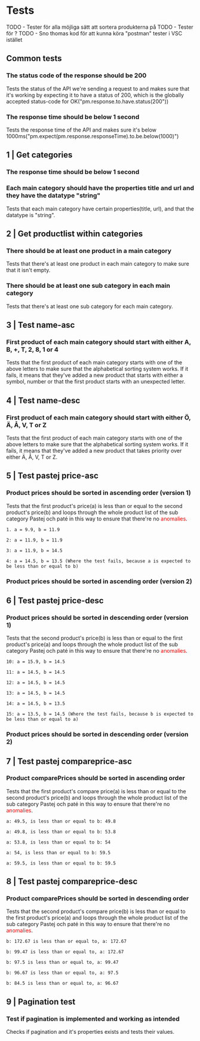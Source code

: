 # Tests
TODO - Tester för alla möjliga sätt att sortera produkterna på
TODO - Tester för ?
TODO - Sno thomas kod för att kunna köra "postman" tester i VSC istället
## Common tests
### The status code of the response should be 200
Tests the status of the API we're sending a request to and makes sure that it's working by expecting it to have a status of 200, which is the globally accepted status-code for OK("pm.response.to.have.status(200"))
### The response time should be below 1 second
Tests the response time of the API and makes sure it's below 1000ms("pm.expect(pm.response.responseTime).to.be.below(1000)")
## 1 | Get categories
### The response time should be below 1 second
### Each main category should have the properties title and url and they have the datatype "string"
Tests that each main category have certain properties(title, url), and that the datatype is "string".

## 2 | Get productlist within categories
### There should be at least one product in a main category
Tests that there's at least one product in each main category to make sure that it isn't empty.
### There should be at least one sub category in each main category
Tests that there's at least one sub category for each main category.

## 3 | Test name-asc
### First product of each main category should start with either A, B, +, T, 2, 8, 1 or 4
Tests that the first product of each main category starts with one of the above letters to make sure that the alphabetical sorting system works. If it fails, it means that they've added a new product that starts with either a symbol, number or that the first product starts with an unexpected letter.

## 4 | Test name-desc
### First product of each main category should start with either Ö, Ä, Å, V, T or Z
Tests that the first product of each main category starts with one of the above letters to make sure that the alphabetical sorting system works. If it fails, it means that they've added a new product that takes priority over either Ä, Å, V, T or Z.

## 5 | Test pastej price-asc
### Product prices should be sorted in ascending order (version 1)
Tests that the first product's price(a) is less than or equal to the second product's price(b) and loops through the whole product list of the sub category Pastej och paté in this way to ensure that there're no <span style="color:red">anomalies</span>.
```
1. a = 9.9, b = 11.9
 
2: a = 11.9, b = 11.9
 
3: a = 11.9, b = 14.5
 
4: a = 14.5, b = 13.5 (Where the test fails, because a is expected to be less than or equal to b)
```
### Product prices should be sorted in ascending order (version 2)


## 6 | Test pastej price-desc
### Product prices should be sorted in descending order (version 1)
Tests that the second product's price(b) is less than or equal to the first product's price(a) and loops through the whole product list of the sub category Pastej och paté in this way to ensure that there're no <span style="color:red">anomalies</span>.

```
10: a = 15.9, b = 14.5
 
11: a = 14.5, b = 14.5
 
12: a = 14.5, b = 14.5
 
13: a = 14.5, b = 14.5
 
14: a = 14.5, b = 13.5

15: a = 13.5, b = 14.5 (Where the test fails, because b is expected to be less than or equal to a)
```

### Product prices should be sorted in descending order (version 2)

## 7 | Test pastej compareprice-asc
### Product comparePrices should be sorted in ascending order
Tests that the first product's compare price(a) is less than or equal to the second product's price(b) and loops through the whole product list of the sub category Pastej och paté in this way to ensure that there're no <span style="color:red">anomalies</span>.
```
a: 49.5, is less than or equal to b: 49.8 
 
a: 49.8, is less than or equal to b: 53.8 
 
a: 53.8, is less than or equal to b: 54 
 
a: 54, is less than or equal to b: 59.5 
 
a: 59.5, is less than or equal to b: 59.5 
```

## 8 | Test pastej compareprice-desc
### Product comparePrices should be sorted in descending order
Tests that the second product's compare price(b) is less than or equal to the first product's price(a) and loops through the whole product list of the sub category Pastej och paté in this way to ensure that there're no <span style="color:red">anomalies</span>.
```
b: 172.67 is less than or equal to, a: 172.67 
 
b: 99.47 is less than or equal to, a: 172.67 
 
b: 97.5 is less than or equal to, a: 99.47 
 
b: 96.67 is less than or equal to, a: 97.5 
 
b: 84.5 is less than or equal to, a: 96.67 
```

## 9 | Pagination test
### Test if pagination is implemented and working as intended
Checks if pagination and it's properties exists and tests their values.
